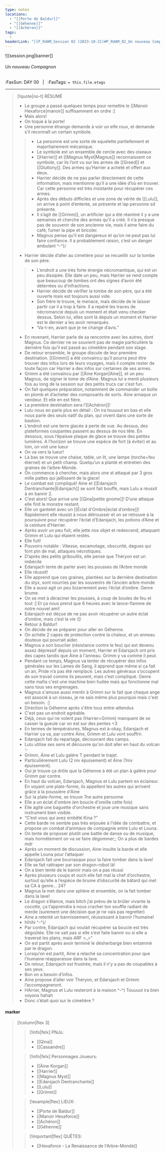 ```yaml
---
type: notes
locations:
  - "[[Porte de Baldur]]"
  - "[[Géhenne]]"
  - "[[Achéron]]"
tags:
  - 
headerLink: "[[P_RdAM_Session 02 (2023-10-21)#P_RdAM_02_Un nouveau Compagnon]]"
---
```


![[session.png|banner]]
###### Un nouveau Compagnon
<span class="sub2">:FasSun: DAY 00 &nbsp; | &nbsp; :FasTags: `= this.file.etags`</span>
___

> [!quote|no-t] RÉSUMÉ
>- Le groupe a passé quelques temps pour remettre le [[Manoir Hexaforce|manoir]] suffisamment en ordre :]
> - Mais alors!
> - On toque à la porte!
> - Une personne étrange demande à voir un elfe roux, et demande s’il reconnaît un certain symbole.
>> - La personne est une sorte de squelette partiellement et majoritairement mécanique. 
>> - Le symbole est un ensemble de cercle avec des oiseaux
>> - [[Harrier]] et [[Magnus Myst|Magnus]] reconnaissent ce symbole, car ils l’ont vu sur les armes de [[Greed]] et [[Gluttony]]. Des armes qu’Harrier a acheté et offert aux deux. 
>> - Harrier décide de ne pas parler directement de cette information, mais mentionne qu’il a une idée d’où en trouver. Car cette personne est très insistante pour récupérer ces armes.
>> - Après des débuts difficiles et une zone de vérité de [[Lulu]], on arrive à point d’entente, se présente et lap personne sd présente.
>> - Il s’agit de [[Grimm]], un artificier qui a été réanimé il y a une semaines et cherche des armes qu’il a créé. Il n’a presque pas de souvenir de son ancienne vie, mais il aime faire du café, fumer la pipe et bricoler. 
>> - Magnus pense qu’il est dangereux et qu’on ne peut pas lui faire confiance. Il a probablement raison, c’est un danger ambulant ^-^)/
> - Harrier décide d’aller au cimetière pour se recueillir sur la tombe de son père.
>> - L’endroit a une très forte énergie nécromantique, qui est un peu dissipée. Elle date un peu, mais Harrier se rend compte que beaucoup de tombes ont des signes d’avoir été déterrées ou d’infractions. 
>> - Harrier décide de vérifier la tombe de son père, qui a été ouverte mais est toujours aussi vide.
>> - Son frère le trouve, le menace, mais décide de le laisser partir car il a trop à faire. Il a repéré les traces de nécromancie depuis un moment et était venu checker dessus. Selon lui, elles sont là depuis un moment et Harrier est le dernier a les avoir remarqués.
>> - ‘Va-t-en, avant que je ne change d’avis.”
> - En revenant, Harrier parle de sa rencontre avec les autres, dont Magnus. Ce dernier ne se souvient pas de magie particulière la dernière fois qu’il est passé au cimetière pendant son stage. 
> - De retour ensemble, le groupe discute de leur première destination. [[Grimm]] a été convaincu qu’il pourra peut être trouver des infos lors de leurs voyages, mais il compte rester de toute façon car Harrier a des infos sur certaines de ses armes. 
> - Grimm a été convaincu par [[Àine Korgan|Aìne]], et un peu Magnus, de signer le tome de d’Aine. Magnus lui a menti plusieurs fois au long de la session sur des petits trucs car c’est fun. 
> - On fait quelques préparation, notamment de commander un boîte en plomb et d’acheter des composants de sorts. Aine arnaque un vendeur. Et elle en est fière. 
> - La première destination sera l’[[Achéron]]!
> - Lulu nous en parle plus en détail : On ira touuuut en bas et elle nous parle des seuls natif du plan, qui vivent dans une sorte de bastion. 
> - L’endroit est une terre glacée à perte de vue. Au dessus, des plateformes coupantes passent au dessus de nos tête. En dessous, sous l’épaisse plaque de glace se trouve des petites lumières. A l’horizon se trouve une espèce de fort (à éviter) et au loin, on voit une lueur
> - On va vers la lueur!
> - Là bas se trouve une chaise, table, un lit, une lampe (torche+feu éternel) et un petit champ. Quelqu’un a planté et entretien des graines de l’arbre-Monde. 
> - On commence à chercher, mais alors one st attaqué par 3 gros mille pattes qui jaillissent de la glace!
> - Le combat est compliqué! Aine et [[Edarsjach Dentranchante|Edarsjach]] se sont fait bouffé, mais Lulu a réussit à en bannir 2.
> - C’est alors! Que arrive une [[Qina|petite gnome]]! D’une attaque elle finit le monstre restant.
> - Elle un gantelet avec un [[Éclat d'Ombre|éclat d’ombre]]! Rapidement elle réusist à nous détrousser et on se retrouve à la poursuivre pour récupérer l’éclat d’Edarsjach, les potions d’Aìne et la ceinture d’Harrier. 
> - Après avoir un peu fuit, elle jette nos objet et redescend, attaquant Grimm et Lulu qui étaient restés. 
> - Elle fuit! 
> - Pouvoirs notable : Vitesse, escamotage, obscurité, dagues qui font ptn de mal, attaques nécrotiques.
> - D’après des petits gribouillis, elle pense que Théryon est un imbécile 
> - Edarsjach tente de parler avec les pousses de l’Arbre monde
> - Elle réussit!
> - Elle apprend que ces graines, plantées sur la dernière destination du styx, sont nourries par les souvenirs de l’ancien arbre monde
> - Elle a aussi agit un peu bizarrement avec l’éclat d’ombre. Genre brume. 
> - On se met à déraciner les pousses, à coup de boules de feu et tout :] Et ça nous prend que 6 heures avec le lance-flamme de notre nouvel ami!
> - Edarsjach est déçue de ne pas avoir récupérer un autre éclat d’ombre, mais c’est la vie 😔
> - Retour à Baldur!
> - On décide de se préparer pour aller en Géhenne.
> - On achète 2 capes de protection contre la chaleur, et un anneau douteux qui pourrait aider. 
> - Magnus a son bouclier (résistance contre le feu) qui est devenu assez dépressif depuis un moment, Harrier et Edarsjach ont pris des capes tandis que Áine à l'anneau. Grimm y va comme il peut. 
> - Pendant ce temps, Magnus va tenter de récupérer des infos générales sur les Lames de Sang, il apprend que même si ça fait un an, Pride n’a pas été remplacé. Les autres généraux s’occupent de son travail comme ils peuvent, mais c’est compliqué. Genre cette mafia c'est une machine bien huilée mais qui fonctionne mal sans tous ses engrenages. 
> - Magnus s'amuse aussi mentir à Grimm sur le fait que chaque ange est associé à un oiseau, je ne sais même plus pourquoi mais c'est un besoin. :] 
> - Direction la Géhenne après s'être tous entre-attendus
> - C'est pas un endroit agréable. 
> - Déjà, ceux qui ne volent pas (Harrier+Grimm) manquent de se casser la gueule car on est sur des pentes <3
> - En termes de températures, Magnus est à-okay, Edarsjach et Harrier ça va, par contre Áine, Grimm et Lulu vont souffrir. 
> - Edarsjach fait du repartage, découvrant des camps. 
> - Lulu utilise ses sens et découvre qu'on doit aller en haut du volcan ✨ 
> - Grimm, Áine et Lulu galère T pendant le trajet.
> - Particulièrement Lulu (2 niv épuisement) et Áine (1niv épuisement). 
> - Oui je trouve ça drôle que la Géhenne à été un plan à galère pour Grimm par contre. 
> - En haut du volcan, Edarsjach, Magnus et Lulu partent en éclaireur. En voyant une plate-forme, ils appellent les autres qui arrivent grâce à la poussière d'Aine
> - Sur la plate-forme, se trouve 7ne autre personne
> - Elle a un éclat d'ombre (en boucle d'oreille cette fois) 
> - Elle agité une baguette d'orchestre et joue une musique sans instrument bien visible. 
> - “C’est vous qui avez embêté Kina ?”
> - Cette barde ne semble pas très enjouée à l’idée de combattre, et propose un combat d’animaux de compagnie entre Lulu et Louna.
> - On tente de proposer plutôt une battle de danse ou de musique, mais honnêtement on va se faire dégommer;; On a plus de bardes mdr
> - Après un moment de discussion, Aine insulte la barde et elle appelle Louna pour l’attaquer
> - Edarsjach fait une bourrasque pour la faire tomber dans la lave!
> - Elle se fait rattraper par son dragon-robot là!
> - On a bien tenté de le bannir mais on a pas réussi
> - Après plusieurs coups et ouch elle fait mal la chef d’orchestre, surtout qu’elle a l’espèce de brume d’obscurité de bâtard qui met sa CA à genre… 24? 
> - Magnus la met dans une sphère et ensemble, on la fait tomber dans la lave!
> - Le dragon s’élance, mais bitch j’ai prévu de la brûler vivante la cocotte, ça t’apprendra à nous cracher ton souffle radiant de merde (surement une décision que je ne vais pas regretter)
> - Aine a retenté un bannissement, réussissant à bannir l’humaine!
> - hihihi ^-^)/
> - Par contre, Edarsjach qui voulait récupérer sa boucle est très dégoûtée. Elle ne sait pas si elle s’est faite bannir ou si elle a traversé les plans, mais  ARF >_>”
> - On est partit après avoir terminé le désherbarge bien entammé par le dragon.
> - Lorsqu’on est partit, Aine a relaché sa concentration pour que l’humaine réapparaisse dans la lave.
> - De retour, Edarsjach est frustrée, mais il n’y a pas de coupables à ses yeux.
> - Bon on a besoin d’infos.
> - Aine propose d’aller voir Théryon, et Edarsjach et Grimm l’accompagneront. 
> - HArrier, Magnus et Lulu resteront à la maison ^-^) Touuuut ira bien voyons hahah
> - Donc c’était quoi sur le cimetière ? 



#### marker
> [!column|flex 3]
>> [!info|felx] PNJs:
>> - [[Qina]]
>> -  [[Cassandre]]
>
>> [!info|felx] Personnages Joueurs:
>> - [[Àine Korgan]]
>> - [[Harrier]]
>> - [[Magnus Myst]]
>> - [[Edarsjach Dentranchante]]
>> - [[Lulu]]
>> - [[Grimm]]
>
>> [!example|flex] LIEUX:
>> - [[Porte de Baldur]]
>> - [[Manoir Hexaforce]]
>> - [[Achéron]]
>> - [[Géhenne]]
>
>> [!important|flex] QUÊTES:
>> - [[Hexaforce - La Renaissance de l'Arbre-Monde]]
